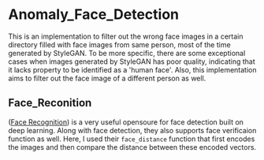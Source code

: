 # Anomaly_Face_Detection
This is an implementation to filter out the wrong face images in a certain directory filled with face images from same person, most of the time generated by StyleGAN. To be more specific, there are some exceptional cases when images generated by StyleGAN has poor quality, indicating that it lacks property to be identified as a 'human face'. Also, this implementation aims to filter out the face image of a different person as well. 

## Face_Reconition
([Face Recognition](https://github.com/ageitgey/face_recognition)) is a very useful opensoure for face detection built on deep learning. Along with face detection, they also supports face verificaion function as well. Here, I used their ```face_distance``` function that first encodes the images and then compare the distance between these encoded vectors. 
